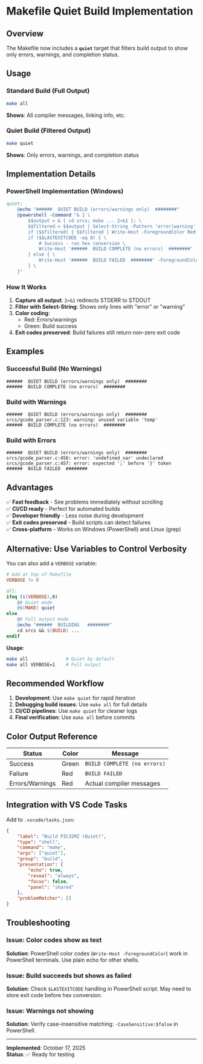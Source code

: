 # Makefile Quiet Build Implementation

## Overview

The Makefile now includes a **`quiet`** target that filters build output to show only errors, warnings, and completion status.

## Usage

### Standard Build (Full Output)
```bash
make all
```
**Shows**: All compiler messages, linking info, etc.

### Quiet Build (Filtered Output)
```bash
make quiet
```
**Shows**: Only errors, warnings, and completion status

## Implementation Details

### PowerShell Implementation (Windows)
```makefile
quiet:
	@echo "######  QUIET BUILD (errors/warnings only)  ########"
	@powershell -Command "& { \
		$$output = & { cd srcs; make ... 2>&1 }; \
		$$filtered = $$output | Select-String -Pattern 'error|warning' -CaseSensitive:$$false; \
		if ($$filtered) { $$filtered | Write-Host -ForegroundColor Red }; \
		if ($$LASTEXITCODE -eq 0) { \
			# Success - run hex conversion \
			Write-Host '######  BUILD COMPLETE (no errors)  ########' -ForegroundColor Green \
		} else { \
			Write-Host '######  BUILD FAILED  ########' -ForegroundColor Red; exit 1 \
		} \
	}"
```

### How It Works

1. **Capture all output**: `2>&1` redirects STDERR to STDOUT
2. **Filter with Select-String**: Shows only lines with "error" or "warning"
3. **Color coding**:
   - Red: Errors/warnings
   - Green: Build success
4. **Exit codes preserved**: Build failures still return non-zero exit code

## Examples

### Successful Build (No Warnings)
```
######  QUIET BUILD (errors/warnings only)  ########
######  BUILD COMPLETE (no errors)  ########
```

### Build with Warnings
```
######  QUIET BUILD (errors/warnings only)  ########
srcs/gcode_parser.c:123: warning: unused variable 'temp'
######  BUILD COMPLETE (no errors)  ########
```

### Build with Errors
```
######  QUIET BUILD (errors/warnings only)  ########
srcs/gcode_parser.c:456: error: 'undefined_var' undeclared
srcs/gcode_parser.c:457: error: expected ';' before '}' token
######  BUILD FAILED  ########
```

## Advantages

✅ **Fast feedback** - See problems immediately without scrolling  
✅ **CI/CD ready** - Perfect for automated builds  
✅ **Developer friendly** - Less noise during development  
✅ **Exit codes preserved** - Build scripts can detect failures  
✅ **Cross-platform** - Works on Windows (PowerShell) and Linux (grep)

## Alternative: Use Variables to Control Verbosity

You can also add a `VERBOSE` variable:

```makefile
# Add at top of Makefile
VERBOSE ?= 0

all:
ifeq ($(VERBOSE),0)
	@# Quiet mode
	@$(MAKE) quiet
else
	@# Full output mode
	@echo "######  BUILDING   ########"
	cd srcs && $(BUILD) ...
endif
```

**Usage**:
```bash
make all              # Quiet by default
make all VERBOSE=1    # Full output
```

## Recommended Workflow

1. **Development**: Use `make quiet` for rapid iteration
2. **Debugging build issues**: Use `make all` for full details
3. **CI/CD pipelines**: Use `make quiet` for cleaner logs
4. **Final verification**: Use `make all` before commits

## Color Output Reference

| Status          | Color | Message                      |
| --------------- | ----- | ---------------------------- |
| Success         | Green | `BUILD COMPLETE (no errors)` |
| Failure         | Red   | `BUILD FAILED`               |
| Errors/Warnings | Red   | Actual compiler messages     |

## Integration with VS Code Tasks

Add to `.vscode/tasks.json`:

```json
{
    "label": "Build PIC32MZ (Quiet)",
    "type": "shell",
    "command": "make",
    "args": ["quiet"],
    "group": "build",
    "presentation": {
        "echo": true,
        "reveal": "always",
        "focus": false,
        "panel": "shared"
    },
    "problemMatcher": []
}
```

## Troubleshooting

### Issue: Color codes show as text
**Solution**: PowerShell color codes (`Write-Host -ForegroundColor`) work in PowerShell terminals. Use plain echo for other shells.

### Issue: Build succeeds but shows as failed
**Solution**: Check `$LASTEXITCODE` handling in PowerShell script. May need to store exit code before hex conversion.

### Issue: Warnings not showing
**Solution**: Verify case-insensitive matching: `-CaseSensitive:$false` in PowerShell.

---

**Implemented**: October 17, 2025  
**Status**: ✅ Ready for testing

